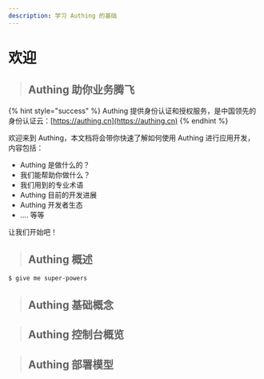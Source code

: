 ```yaml
---
description: 学习 Authing 的基础
---
```


# 欢迎

> ## Authing 助你业务腾飞

{% hint style="success" %}
 Authing 提供身份认证和授权服务，是中国领先的身份认证云：[https://authing.cn](https://authing.cn)
{% endhint %}

欢迎来到 Authing，本文档将会带你快速了解如何使用 Authing 进行应用开发，内容包括：

* Authing 是做什么的？
* 我们能帮助你做什么？
* 我们用到的专业术语
* Authing 目前的开发进展
* Authing 开发者生态
* .... 等等

让我们开始吧！

> ## Authing 概述

```
$ give me super-powers
```

> ## Authing 基础概念



> ## Authing 控制台概览



> ## Authing 部署模型




